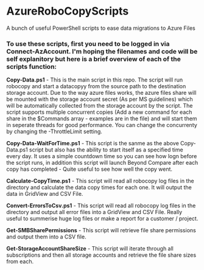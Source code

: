 #     AzureRoboCopyScripts

A bunch of useful PowerShell scripts to ease data migrations to Azure Files

### To use these scripts, first you need to be logged in via Connect-AzAccount. I'm hoping the filenames and code will be self explanitory but here is a brief overview of each of the scripts function:

**Copy-Data.ps1** - This is the main script in this repo. The script will run robocopy and start a datacopyy from the source path to the destination storage account. Due to the way azure files works, the azure files share will be mounted with the storage account secret (As per MS guidelines) which will be automatically collected from the storage account by the script. The script supports multiple concurrent copies (Add a new command for each share in the $Commands array - examples are in the file)  and will start them in seperate threads for good performance. You can change the concurrenty by changing the -ThrottleLimit setting. 

**Copy-Data-WaitForTime.ps1** - This script is the sanme as the above Copy-Data.ps1 script but also has the ability to start itself as a specified time every day. It uses a simple countdown time so you can see how logn before the script runs, in addition this script will launch Beyond Compare after each copy has completed - Quite useful to see how well the copy went.

**Calculate-CopyTime.ps1** - This script will read all robocopy log files in the directory and calculate the data copy times for each one. It will output the data in GridView and CSV File.

**Convert-ErrorsToCsv.ps1** - This script will read all robocopy log files in the directory and output all error files into a GridView and CSV File. Really useful to summerise huge log files or make a report for a customer / project.

**Get-SMBSharePermissions** - This script will retrieve file share permissions and output them into a CSV file.

**Get-StorageAccountShareSize** - This script will iterate through all subscriptions and then all storage accounts and retrieve the file share sizes from each.

